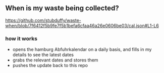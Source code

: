 ## When is my waste being collected?
  https://github.com/stubduffy/waste-when/blob/7f6412f5b9fe7f5b1befa6cfaa46a26e0606be03/cal.json#L1-L6
  
  ### how it works
  - opens the hamburg Abfuhrkalendar on a daily basis, and fills in my details to see the latest dates
  - grabs the relevant dates and stores them
  - pushes the update back to this repo
  
